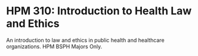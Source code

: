 # HPM 310: Introduction to Health Law and Ethics

An introduction to law and ethics in public health and healthcare organizations. HPM BSPH Majors Only.